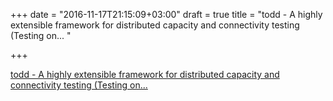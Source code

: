 +++
date = "2016-11-17T21:15:09+03:00"
draft = true
title = "todd - A highly extensible framework for distributed capacity and connectivity testing (Testing on... "

+++

<p><a href="https://t.co/TaFrqwcgef">todd - A highly extensible framework for distributed capacity and connectivity testing (Testing on... </a></p>
